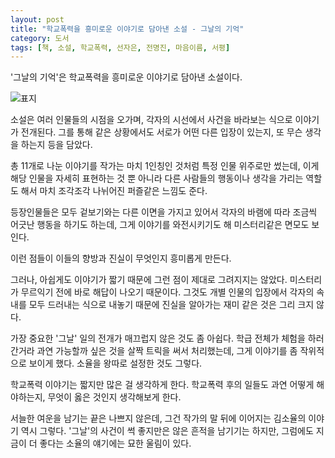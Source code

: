 ```yaml
---
layout: post
title: "학교폭력을 흥미로운 이야기로 담아낸 소설 - 그날의 기억"
category: 도서
tags: [책, 소설, 학교폭력, 선자은, 전명진, 마음이름, 서평]
---
```


'그날의 기억'은
학교폭력을 흥미로운 이야기로 담아낸 소설이다.

![표지](https://lh3.googleusercontent.com/5eR_NrKj_0DpeyG_VW0JThJzB7WGyuMHIxmzAV8YpPMzrTBrr61lFDQshiuM3SZRXfp18n2s89Rh7w=s480)

소설은 여러 인물들의 시점을 오가며,
각자의 시선에서 사건을 바라보는 식으로 이야기가 전개된다.
그를 통해 같은 상황에서도 서로가 어떤 다른 입장이 있는지, 또 무슨 생각을 하는지 등을 담았다.

총 11개로 나눈 이야기를 작가는 마치 1인칭인 것처럼 특정 인물 위주로만 썼는데,
이게 해당 인물을 자세히 표현하는 것 뿐 아니라
다른 사람들의 행동이나 생각을 가리는 역할도 해서
마치 조각조각 나뉘어진 퍼즐같은 느낌도 준다.

등장인물들은 모두 겉보기와는 다른 이면을 가지고 있어서
각자의 바램에 따라 조금씩 어긋난 행동을 하기도 하는데,
그게 이야기를 와전시키기도 해 미스터리같은 면모도 보인다.

이런 점들이 이들의 향방과 진실이 무엇인지 흥미롭게 만든다.

그러나, 아쉽게도 이야기가 짧기 때문에 그런 점이 제대로 그려지지는 않았다.
미스터리가 무르익기 전에 바로 해답이 나오기 때문이다.
그것도 개별 인물의 입장에서 각자의 속내를 모두 드러내는 식으로 내놓기 때문에
진실을 알아가는 재미 같은 것은 그리 크지 않다.

가장 중요한 '그날' 일의 전개가 매끄럽지 않은 것도 좀 아쉽다.
학급 전체가 체험을 하러 간거라 과연 가능할까 싶은 것을 살짝 트릭을 써서 처리했는데,
그게 이야기를 좀 작위적으로 보이게 했다.
소율을 왕따로 설정한 것도 그렇다.

학교폭력 이야기는 짧지만 많은 걸 생각하게 한다.
학교폭력 후의 일들도 과연 어떻게 해야하는지, 무엇이 옳은 것인지 생각해보게 한다.

서늘한 여운을 남기는 끝은 나쁘지 않은데,
그건 작가의 말 뒤에 이어지는 김소율의 이야기 역시 그렇다.
'그날'의 사건이 썩 좋지만은 않은 흔적을 남기기는 하지만,
그럼에도 지금이 더 좋다는 소율의 얘기에는 묘한 울림이 있다.
